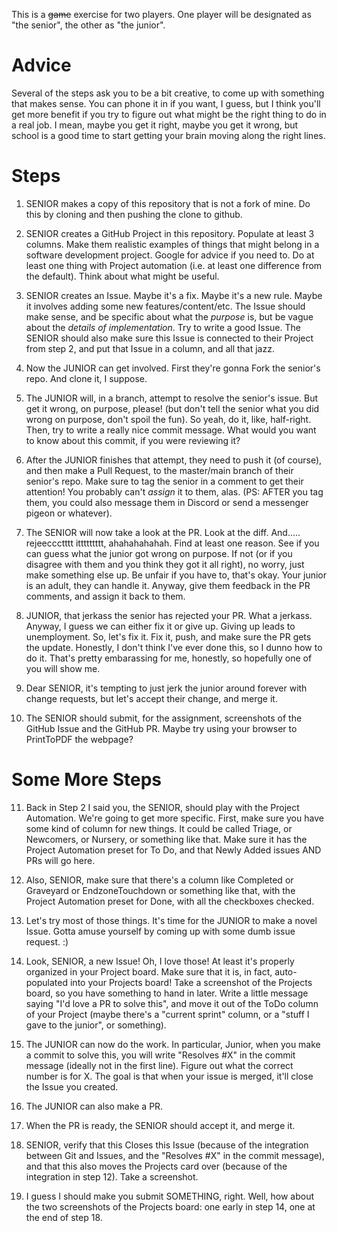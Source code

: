 

This is a ~~game~~ exercise for two players.  One player will be designated as "the senior", the other as "the junior".



# Advice



Several of the steps ask you to be a bit creative, to come up with something that makes sense.  You can phone it in if you want, I guess, but I think you'll get more benefit if you try to figure out what might be the right thing to do in a real job.  I mean, maybe you get it right, maybe you get it wrong, but school is a good time to start getting your brain moving along the right lines.






# Steps


1) SENIOR makes a copy of this repository that is not a fork of mine.  Do this by cloning and then pushing the clone to github.

2) SENIOR creates a GitHub Project in this repository.  Populate at least 3 columns.  Make them realistic examples of things that might belong in a software development project.  Google for advice if you need to.  Do at least one thing with Project automation (i.e. at least one difference from the default).  Think about what might be useful.

3) SENIOR creates an Issue.  Maybe it's a fix.  Maybe it's a new rule.  Maybe it involves adding some new features/content/etc.  The Issue should make sense, and be specific about what the *purpose* is, but be vague about the *details of implementation*.  Try to write a good Issue.  The SENIOR should also make sure this Issue is connected to their Project from step 2, and put that Issue in a column, and all that jazz.

4) Now the JUNIOR can get involved.  First they're gonna Fork the senior's repo.  And clone it, I suppose.

5) The JUNIOR will, in a branch, attempt to resolve the senior's issue.  But get it wrong, on purpose, please!  (but don't tell the senior what you did wrong on purpose, don't spoil the fun).  So yeah, do it, like, half-right.  Then, try to write a really nice commit message.  What would you want to know about this commit, if you were reviewing it?

6) After the JUNIOR finishes that attempt, they need to push it (of course), and then make a Pull Request, to the master/main branch of their senior's repo.  Make sure to tag the senior in a comment to get their attention!  You probably can't *assign* it to them, alas.  (PS: AFTER you tag them, you could also message them in Discord or send a messenger pigeon or whatever).

7) The SENIOR will now take a look at the PR.  Look at the diff.  And.....  rejeeccctttt ittttttttt, ahahahahahah.  Find at least one reason.  See if you can guess what the junior got wrong on purpose.  If not (or if you disagree with them and you think they got it all right), no worry, just make something else up.  Be unfair if you have to, that's okay.  Your junior is an adult, they can handle it.  Anyway, give them feedback in the PR comments, and assign it back to them.

8) JUNIOR, that jerkass the senior has rejected your PR.  What a jerkass.  Anyway, I guess we can either fix it or give up.  Giving up leads to unemployment.  So, let's fix it.  Fix it, push, and make sure the PR gets the update.  Honestly, I don't think I've ever done this, so I dunno how to do it.  That's pretty embarassing for me, honestly, so hopefully one of you will show me.

9) Dear SENIOR, it's tempting to just jerk the junior around forever with change requests, but let's accept their change, and merge it.

10) The SENIOR should submit, for the assignment, screenshots of the GitHub Issue and the GitHub PR.  Maybe try using your browser to PrintToPDF the webpage?


# Some More Steps

11) Back in Step 2 I said you, the SENIOR, should play with the Project Automation.  We're going to get more specific.  First, make sure you have some kind of column for new things.  It could be called Triage, or Newcomers, or Nursery, or something like that.  Make sure it has the Project Automation preset for To Do, and that Newly Added issues AND PRs will go here.

12) Also, SENIOR, make sure that there's a column like Completed or Graveyard or EndzoneTouchdown or something like that, with the Project Automation preset for Done, with all the checkboxes checked.

13) Let's try most of those things.  It's time for the JUNIOR to make a novel Issue.  Gotta amuse yourself by coming up with some dumb issue request.  :)

14) Look, SENIOR, a new Issue!  Oh, I love those!  At least it's properly organized in your Project board.  Make sure that it is, in fact, auto-populated into your Projects board!  Take a screenshot of the Projects board, so you have something to hand in later.  Write a little message saying "I'd love a PR to solve this", and move it out of the ToDo column of your Project (maybe there's a "current sprint" column, or a "stuff I gave to the junior", or something). 

15) The JUNIOR can now do the work.  In particular, Junior, when you make a commit to solve this, you will write "Resolves #X" in the commit message (ideally not in the first line).  Figure out what the correct number is for X.  The goal is that when your issue is merged, it'll close the Issue you created.

16) The JUNIOR can also make a PR.

17) When the PR is ready, the SENIOR should accept it, and merge it.

18) SENIOR, verify that this Closes this Issue (because of the integration between Git and Issues, and the "Resolves #X" in the commit message), and that this also moves the Projects card over (because of the integration in step 12).  Take a screenshot.

19) I guess I should make you submit SOMETHING, right.  Well, how about the two screenshots of the Projects board: one early in step 14, one at the end of step 18.



